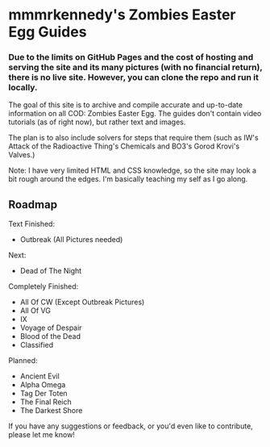 # mmmrkennedy's Zombies Easter Egg Guides

### Due to the limits on GitHub Pages and the cost of hosting and serving the site and its many pictures (with no financial return), there is no live site. However, you can clone the repo and run it locally. 

The goal of this site is to archive and compile accurate and up-to-date information on all COD: Zombies Easter Egg.
The guides don't contain video tutorials (as of right now), but rather text and images.

The plan is to also include solvers for steps that require them (such as IW's Attack of the Radioactive Thing's Chemicals and BO3's Gorod Krovi's Valves.)

Note: I have very limited HTML and CSS knowledge, so the site may look a bit rough around the edges. I'm basically teaching my self as I go along.


## Roadmap
Text Finished:
- Outbreak (All Pictures needed)

Next:
- Dead of The Night

Completely Finished:
- All Of CW (Except Outbreak Pictures)
- All Of VG
- IX
- Voyage of Despair
- Blood of the Dead
- Classified

Planned:
- Ancient Evil
- Alpha Omega
- Tag Der Toten
- The Final Reich
- The Darkest Shore

If you have any suggestions or feedback, or you'd even like to contribute, please let me know!

